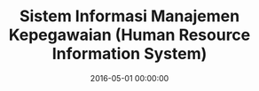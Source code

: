 ---
layout: inner
position: left
title: 'Sistem Informasi Manajemen Kepegawaian (Human Resource Information System)'
lead_text: 'Worked on both the back-end and front-end side of the system.'
tags: ['MySQL Database', 'PHP', 'Yii 2', 'HTML', 'CSS', 'jQuery']
featured_image: '/img/posts/simpeg-birokeu-min.png'
date: 2016-05-01 00:00:00
categories: ['Web Dev']
project_link: ''
button_icon: ''
button_text: ''
order: 7
visible: 1
company: 'Aditya Arta Abadi, PT'
---